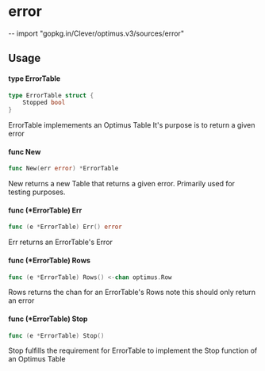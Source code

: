 # error
--
    import "gopkg.in/Clever/optimus.v3/sources/error"


## Usage

#### type ErrorTable

```go
type ErrorTable struct {
	Stopped bool
}
```

ErrorTable implemements an Optimus Table It's purpose is to return a given error

#### func  New

```go
func New(err error) *ErrorTable
```
New returns a new Table that returns a given error. Primarily used for testing
purposes.

#### func (*ErrorTable) Err

```go
func (e *ErrorTable) Err() error
```
Err returns an ErrorTable's Error

#### func (*ErrorTable) Rows

```go
func (e *ErrorTable) Rows() <-chan optimus.Row
```
Rows returns the chan for an ErrorTable's Rows note this should only return an
error

#### func (*ErrorTable) Stop

```go
func (e *ErrorTable) Stop()
```
Stop fulfills the requirement for ErrorTable to implement the Stop function of
an Optimus Table
